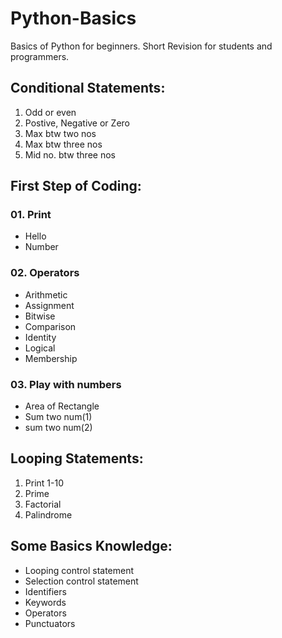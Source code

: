 # Python-Basics
Basics of Python for beginners.
Short Revision for students and programmers.

## Conditional Statements:
01. Odd or even
02. Postive, Negative or Zero
03. Max btw two nos
04. Max btw three nos
05. Mid no. btw three nos

## First Step of Coding:
### 01. Print
   - Hello
   - Number
    
### 02. Operators
   - Arithmetic
   - Assignment
   - Bitwise
   - Comparison
   - Identity
   - Logical
   - Membership
    
### 03. Play with numbers
   - Area of Rectangle
   - Sum two num(1)
   - sum two num(2)

## Looping Statements:
01. Print 1-10
02. Prime
03. Factorial
04. Palindrome

## Some Basics Knowledge:
- Looping control statement
- Selection control statement
- Identifiers
- Keywords
- Operators
- Punctuators

